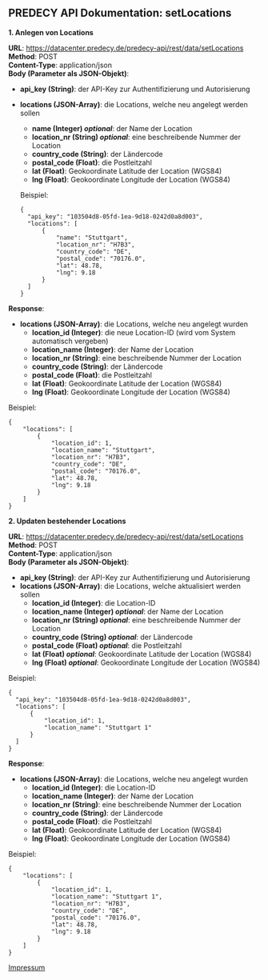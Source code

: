 ## PREDECY API Dokumentation: setLocations

__1. Anlegen von Locations__

__URL__: https://datacenter.predecy.de/predecy-api/rest/data/setLocations
__Method__: POST  
__Content-Type__: application/json  
__Body (Parameter als JSON-Objekt)__:
* __api_key (String)__: der API-Key zur Authentifizierung und Autorisierung
* __locations (JSON-Array)__: die Locations, welche neu angelegt werden sollen
  * **name (Integer) _optional_**: der Name der Location
  * **location_nr (String) _optional_**: eine beschreibende Nummer der Location
  * __country_code (String)__: der Ländercode
  * __postal_code (Float)__: die Postleitzahl
  * __lat (Float)__: Geokoordinate Latitude der Location (WGS84)
  * __lng (Float)__: Geokoordinate Longitude der Location (WGS84)

  Beispiel:  
  ```
  {
    "api_key": "103504d8-05fd-1ea-9d18-0242d0a8d003",  
    "locations": [
        {
            "name": "Stuttgart",
            "location_nr": "H7B3",
            "country_code": "DE",
            "postal_code": "70176.0",
            "lat": 48.78,
            "lng": 9.18
        }
    ]
  }
  ```
  
__Response__:
  * __locations (JSON-Array)__: die Locations, welche neu angelegt wurden
      * __location_id (Integer)__: die neue Location-ID (wird vom System automatisch vergeben)
      * __location_name (Integer)__: der Name der Location
      * __location_nr (String)__: eine beschreibende Nummer der Location
      * __country_code (String)__: der Ländercode
      * __postal_code (Float)__: die Postleitzahl
      * __lat (Float)__: Geokoordinate Latitude der Location (WGS84)
      * __lng (Float)__: Geokoordinate Longitude der Location (WGS84)
  
  Beispiel: 
  ```
  {
      "locations": [
          {
              "location_id": 1,
              "location_name": "Stuttgart",
              "location_nr": "H7B3",
              "country_code": "DE",
              "postal_code": "70176.0",
              "lat": 48.78,
              "lng": 9.18
          }
      ]
  }
  ```

  __2. Updaten bestehender Locations__

__URL__: https://datacenter.predecy.de/predecy-api/rest/data/setLocations
__Method__: POST  
__Content-Type__: application/json  
__Body (Parameter als JSON-Objekt)__:
  * __api_key (String)__: der API-Key zur Authentifizierung und Autorisierung
  * __locations (JSON-Array)__: die Locations, welche aktualisiert werden sollen
    * __location_id (Integer)__: die Location-ID
    * **location_name (Integer) _optional_**: der Name der Location
    * **location_nr (String) _optional_**: eine beschreibende Nummer der Location
    * **country_code (String) _optional_**: der Ländercode
    * **postal_code (Float) _optional_**: die Postleitzahl
    * **lat (Float) _optional_**: Geokoordinate Latitude der Location (WGS84)
    * **lng (Float) _optional_**: Geokoordinate Longitude der Location (WGS84)

  Beispiel:  
  ```
  {
    "api_key": "103504d8-05fd-1ea-9d18-0242d0a8d003",  
    "locations": [
        {
            "location_id": 1,
            "location_name": "Stuttgart 1"
        }
    ]
  }
  ```
  
__Response__:
  * __locations (JSON-Array)__: die Locations, welche neu angelegt wurden
      * __location_id (Integer)__: die Location-ID
      * __location_name (Integer)__: der Name der Location
      * __location_nr (String)__: eine beschreibende Nummer der Location
      * __country_code (String)__: der Ländercode
      * __postal_code (Float)__: die Postleitzahl
      * __lat (Float)__: Geokoordinate Latitude der Location (WGS84)
      * __lng (Float)__: Geokoordinate Longitude der Location (WGS84) 
  
  Beispiel: 
  ```
  {
      "locations": [
          {
              "location_id": 1,
              "location_name": "Stuttgart 1",
              "location_nr": "H7B3",
              "country_code": "DE",
              "postal_code": "70176.0",
              "lat": 48.78,
              "lng": 9.18
          }
      ]
  }
  ```
  
  [Impressum](https://www.spicetech.de/#Impressum)
  
